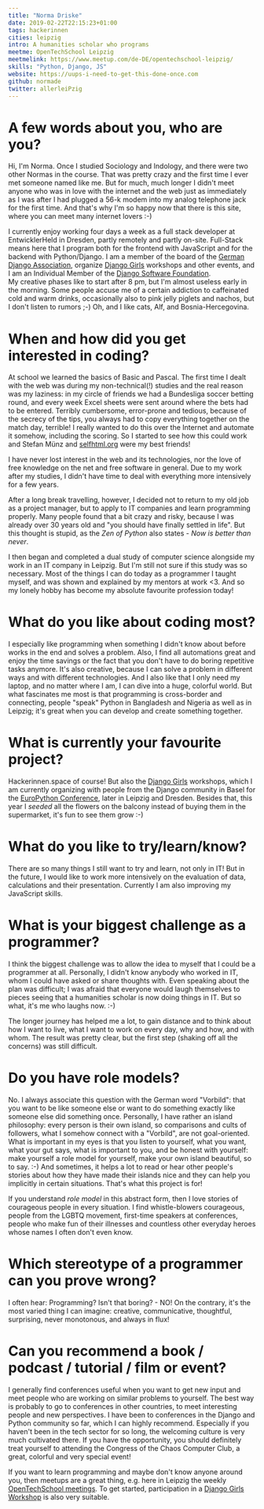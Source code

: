 ```yaml
---
title: "Norma Driske"
date: 2019-02-22T22:15:23+01:00
tags: hackerinnen
cities: leipzig
intro: A humanities scholar who programs
meetme: OpenTechSchool Leipzig
meetmelink: https://www.meetup.com/de-DE/opentechschool-leipzig/
skills: "Python, Django, JS"
website: https://uups-i-need-to-get-this-done-once.com
github: normade
twitter: allerleiPzig
---
```


# A few words about you, who are you?

Hi, I'm Norma. Once I studied Sociology and Indology, and there were two other Normas in the course. That was pretty crazy and the first time I ever met someone named like me. But for much, much longer I didn't meet anyone who was in love with the internet and the web just as immediately as I was after I had plugged a 56-k modem into my analog telephone jack for the first time. And that's why I'm so happy now that there is this site, where you can meet many internet lovers :-)
<br>

I currently enjoy working four days a week as a full stack developer at EntwicklerHeld in Dresden, partly remotely and partly on-site. Full-Stack means here that I program both for the frontend with JavaScript and for the backend with Python/Django. I am a member of the board of the <a href="https://www.django-verein.de/" target="_blank" rel="noopener noreferrer">German Django Association</a>, organize <a href="https://www.djangogirls.org/" target="_blank" rel="noopener noreferrer">Django Girls</a> workshops and other events, and I am an Individual Member of the <a href="https://www.djangoproject.com/foundation/" target="_blank" rel="noopener noreferrer">Django Software Foundation</a>.<br>
My creative phases like to start after 8 pm, but I'm almost useless early in the morning. Some people accuse me of a certain addiction to caffeinated cold and warm drinks, occasionally also to pink jelly piglets and nachos, but I don't listen to rumors ;-) Oh, and I like cats, Alf, and Bosnia-Hercegovina.

# When and how did you get interested in coding?

At school we learned the basics of Basic and Pascal. The first time I dealt with the web was during my non-technical(!) studies and the real reason was my laziness: in my circle of friends we had a Bundesliga soccer betting round, and every week Excel sheets were sent around where the bets had to be entered. Terribly cumbersome, error-prone and tedious, because of the secrecy of the tips, you always had to copy everything together on the match day, terrible! I really wanted to do this over the Internet and automate it somehow, including the scoring. So I started to see how this could work and Stefan Münz and <a href="https://selfhtml.org/" target="_blank" rel="noopener noreferrer">selfhtml.org</a> were my best friends!
<br>

I have never lost interest in the web and its technologies, nor the love of free knowledge on the net and free software in general. Due to my work after my studies, I didn't have time to deal with everything more intensively for a few years.<br>

After a long break travelling, however, I decided not to return to my old job as a project manager, but to apply to IT companies and learn programming properly. Many people found that a bit crazy and risky, because I was already over 30 years old and "you should have finally settled in life". But this thought is stupid, as the _Zen of Python_ also states - <i>Now is better than never</i>.<br>

I then began and completed a dual study of computer science alongside my work in an IT company in Leipzig. But I'm still not sure if this study was so necessary. Most of the things I can do today as a programmer I taught myself, and was shown and explained by my mentors at work <3. And so my lonely hobby has become my absolute favourite profession today!

# What do you like about coding most?

I especially like programming when something I didn't know about before works in the end and solves a problem. Also, I find all automations great and enjoy the time savings or the fact that you don't have to do boring repetitive tasks anymore. It's also creative, because I can solve a problem in different ways and with different technologies. And I also like that I only need my laptop, and no matter where I am, I can dive into a huge, colorful world. But what fascinates me most is that programming is cross-border and connecting, people "speak" Python in Bangladesh and Nigeria as well as in Leipzig; it's great when you can develop and create something together.

# What is currently your favourite project?

Hackerinnen.space of course! But also the <a href="https://djangogirls.org/" target="_blank" rel="noopener noreferrer">Django Girls</a> workshops, which I am currently organizing with people from the Django community in Basel for the <a href="https://www.europython-society.org/" target="_blank" rel="noopener noreferrer">EuroPython Conference</a>, later in Leipzig and Dresden. Besides that, this year I _seeded_ all the flowers on the balcony instead of buying them in the supermarket, it's fun to see them grow :-)

# What do you like to try/learn/know?

There are so many things I still want to try and learn, not only in IT! But in the future, I would like to work more intensively on the evaluation of data, calculations and their presentation. Currently I am also improving my JavaScript skills.

# What is your biggest challenge as a programmer?

I think the biggest challenge was to allow the idea to myself that I could be a programmer at all.
Personally, I didn't know anybody who worked in IT, whom I could have asked or share thoughts with. Even speaking about the plan was difficult; I was afraid that everyone would laugh themselves to pieces seeing that a humanities scholar is now doing things in IT. But so what, it's me who laughs now. :-)<br>

The longer journey has helped me a lot, to gain distance and to think about how I want to live, what I want to work on every day, why and how, and with whom. The result was pretty clear, but the first step (shaking off all the concerns) was still difficult.

# Do you have role models?

No. I always associate this question with the German word "Vorbild": that you want to be like someone else or want to do something exactly like someone else did something once. Personally, I have rather an island philosophy: every person is their own island, so comparisons and cults of followers, what I somehow connect with a "Vorbild", are not goal-oriented. What is important in my eyes is that you listen to yourself, what you want, what your gut says, what is important to you, and be honest with yourself: make yourself a role model for yourself, make your own island beautiful, so to say. :-) And sometimes, it helps a lot to read or hear other people's stories about how they have made their islands nice and they can help you implicitly in certain situations. That's what this project is for!
<br>

If you understand _role model_ in this abstract form, then I love stories of courageous people in every situation. I find whistle-blowers courageous, people from the LGBTQ movement, first-time speakers at conferences, people who make fun of their illnesses and countless other everyday heroes whose names I often don't even know.

# Which stereotype of a programmer can you prove wrong?

I often hear: Programming? Isn't that boring? - NO! On the contrary, it's the most varied thing I can imagine: creative, communicative, thoughtful, surprising, never monotonous, and always in flux!

# Can you recommend a book / podcast / tutorial / film or event?

I generally find conferences useful when you want to get new input and meet people who are working on similar problems to yourself. The best way is probably to go to conferences in other countries, to meet interesting people and new perspectives. I have been to conferences in the Django and Python community so far, which I can highly recommend. Especially if you haven't been in the tech sector for so long, the welcoming culture is very much cultivated there. If you have the opportunity, you should definitely treat yourself to attending the Congress of the Chaos Computer Club, a great, colorful and very special event!<br>

If you want to learn programming and maybe don't know anyone around you, then meetups are a great thing, e.g. here in Leipzig the weekly <a href="https://www.opentechschool.org/leipzig" target="_blank" rel="noopener noreferrer">OpenTechSchool meetings</a>. To get started, participation in a <a href="https://djangogirls.org/events" target="_blank" rel="noopener noreferrer">Django Girls Workshop</a> is also very suitable.
